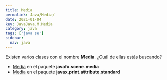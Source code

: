 ```yaml
---
title: Media
permalink: Java/Media/
date: 2021-01-04
key: JavaJava.M.Media
category: java
tags: ['java se']
sidebar: 
  nav: java
---
```


Existen varios clases con el nombre **Media**. ¿Cuál de ellas estás buscando?
<ul>
<li><a href="/Java/Media-javafx-scene-media/">Media</a> en el paquete <strong>javafx.scene.media</strong></li>
<li><a href="/Java/Media-javax-print-attribute-standard/">Media</a> en el paquete <strong>javax.print.attribute.standard</strong></li>
<ul>
